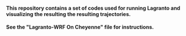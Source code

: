 #### This repository contains a set of codes used for running Lagranto and visualizing the resulting the resulting trajectories.

#### See the "Lagranto-WRF On Cheyenne" file for instructions. 
